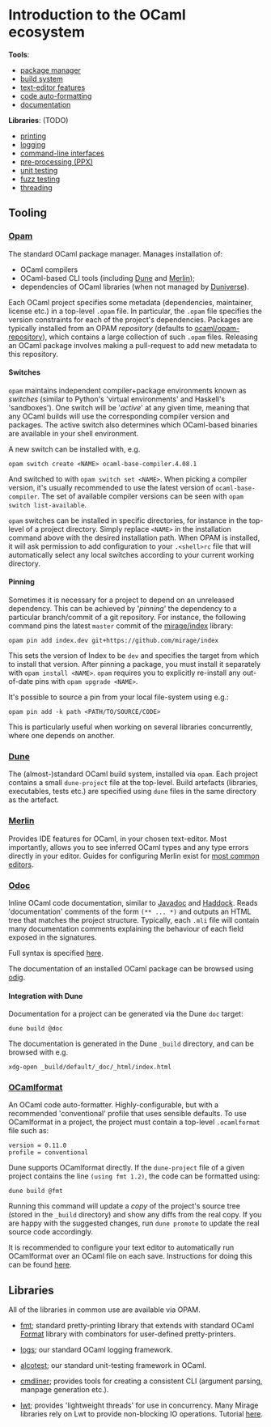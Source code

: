 # Introduction to the OCaml ecosystem

__Tools__:
- [package manager](#Opam)
- [build system](#Dune)
- [text-editor features](#Merlin)
- [code auto-formatting](#OCamlformat)
- [documentation](#Odoc)

__Libraries__: (TODO)
- [printing](#Fmt)
- [logging](#Logs)
- [command-line interfaces](#Cmdliner)
- [pre-processing (PPX)](#ppx)
- [unit testing](#Alcotest)
- [fuzz testing](#Crowbar)
- [threading](#Lwt)

## Tooling

### [Opam][opam]

The standard OCaml package manager. Manages installation of:
 - OCaml compilers
 - OCaml-based CLI tools (including [Dune](#Dune) and [Merlin](#Merlin));
 - dependencies of OCaml libraries (when not managed by [Duniverse][duniverse]).

Each OCaml project specifies some metadata (dependencies, maintainer, license
etc.) in a top-level `.opam` file. In particular, the `.opam` file specifies the
version constraints for each of the project's dependencies. Packages are
typically installed from an OPAM _repository_ (defaults to
[ocaml/opam-repository][opam-repository]), which contains a large collection of
such `.opam` files. Releasing an OCaml package involves making a pull-request to
add new metadata to this repository.

#### Switches

`opam` maintains independent compiler+package environments known as _switches_
(similar to Python's 'virtual environments' and Haskell's 'sandboxes'). One
switch will be '_active_' at any given time, meaning that any OCaml builds will
use the corresponding compiler version and packages. The active switch also
determines which OCaml-based binaries are available in your shell environment.

A new switch can be installed with, e.g.

```shell
opam switch create <NAME> ocaml-base-compiler.4.08.1
```

And switched to with `opam switch set <NAME>`. When picking a compiler version,
it's usually recommended to use the latest version of `ocaml-base-compiler`. The
set of available compiler versions can be seen with `opam switch list-available`.

`opam` switches can be installed in specific directories, for instance in the
top-level of a project directory. Simply replace `<NAME>` in the installation
command above with the desired installation path. When OPAM is installed, it
will ask permission to add configuration to your `.<shell>rc` file that will
automatically select any local switches according to your current working
directory.

#### Pinning

Sometimes it is necessary for a project to depend on an unreleased dependency.
This can be achieved by '_pinning_' the dependency to a particular branch/commit
of a git repository. For instance, the following command pins the latest
`master` commit of the [mirage/index][index] library:

```
opam pin add index.dev git+https://github.com/mirage/index
```

This sets the version of Index to be `dev` and specifies the target from which
to install that version. After pinning a package, you must install it separately
with `opam install <NAME>`. `opam` requires you to explicitly re-install any
out-of-date pins with `opam upgrade <NAME>`.

It's possible to source a pin from your local file-system using e.g.:

```
opam pin add -k path <PATH/TO/SOURCE/CODE>
```

This is particularly useful when working on several libraries concurrently,
where one depends on another.

### [Dune][dune]

The (almost-)standard OCaml build system, installed via `opam`. Each project
contains a small `dune-project` file at the top-level. Build artefacts
(libraries, executables, tests etc.) are specified using `dune` files in the
same directory as the artefact.

### [Merlin][merlin]

Provides IDE features for OCaml, in your chosen text-editor. Most
importantly, allows you to see inferred OCaml types and any type errors
directly in your editor. Guides for configuring Merlin exist for [most common
editors][merlin-setup].

### [Odoc][odoc]

Inline OCaml code documentation, similar to [Javadoc][javadoc] and
[Haddock][haddock]. Reads 'documentation' comments of the form `(** ... *)` and
outputs an HTML tree that matches the project structure. Typically, each `.mli`
file will contain many documentation comments explaining the behaviour of each
field exposed in the signatures.

Full syntax is specified [here][odoc-syntax].

The documentation of an installed OCaml package can be browsed using
[odig][odig].

#### Integration with Dune

Documentation for a project can be generated via the Dune `doc` target:

```shell
dune build @doc
```

The documentation is generated in the Dune `_build` directory, and can be
browsed with e.g. 
```shell
xdg-open _build/default/_doc/_html/index.html
```

### [OCamlformat][ocamlformat]

An OCaml code auto-formatter. Highly-configurable, but with a recommended
'conventional' profile that uses sensible defaults. To use OCamlformat in a
project, the project must contain a top-level `.ocamlformat` file such as:

```
version = 0.11.0
profile = conventional
```

Dune supports OCamlformat directly. If the `dune-project` file of a given
project contains the line `(using fmt 1.2)`, the code can be formatted using:

```shell
dune build @fmt
```

Running this command will update a _copy_ of the project's source tree (stored
in the `_build` directory) and show any diffs from the real copy. If you are
happy with the suggested changes, run `dune promote` to update the real source code
accordingly.

It is recommended to configure your text editor to automatically run OCamlformat
over an OCaml file on each save. Instructions for doing this can be found
[here][ocamlformat-editor].

[dune]: https://github.com/ocaml/dune
[duniverse]: https://github.com/avsm/duniverse
[opam]: http://opam.ocaml.org
[opam-repository]: https://github.com/ocaml/opam-repository
[index]: https://github.com/mirage/index
[merlin]: https://github.com/ocaml/merlin
[merlin-setup]: https://github.com/ocaml/merlin#editor-setup
[odoc]: https://github.com/ocaml/odoc
[odoc-syntax]: http://caml.inria.fr/pub/docs/manual-ocaml/ocamldoc.html#sec357
[javadoc]: https://en.wikipedia.org/wiki/Javadoc
[haddock]: https://github.com/haskell/haddock
[odig]: https://github.com/b0-system/odig
[ocp-browser]: https://opam.ocaml.org/packages/ocp-browser
[ocamlformat]: https://github.com/ocaml-ppx/ocamlformat
[ocamlformat-editor]: https://github.com/ocaml-ppx/ocamlformat#editor-setup

## Libraries

All of the libraries in common use are available via OPAM.

- [fmt][fmt]; standard pretty-printing library that extends with standard OCaml
  [Format][format] library with combinators for user-defined pretty-printers.
  
- [logs][logs]; our standard OCaml logging framework.

- [alcotest][alcotest]; our standard unit-testing framework in OCaml.

- [cmdliner][cmdliner]; provides tools for creating a consistent CLI (argument
  parsing, manpage generation etc.).
  
- [lwt][lwt]; provides 'lightweight threads' for use in concurrency. Many Mirage
  libraries rely on Lwt to provide non-blocking IO operations. Tutorial
  [here][lwt-tutorial].

[fmt]: https://github.com/dbuenzli/fmt
[format]: http://caml.inria.fr/pub/docs/manual-ocaml/libref/Format.html
[logs]: https://github.com/dbuenzli/logs
[cmdliner]: https://github.com/dbuenzli/cmdliner
[lwt]: https://ocsigen.org/lwt/4.3.1/manual/manual
[lwt-tutorial]: https://ocsigen.org/tuto/6.4/manual/lwt
[alcotest]: https://github.com/mirage/alcotest
